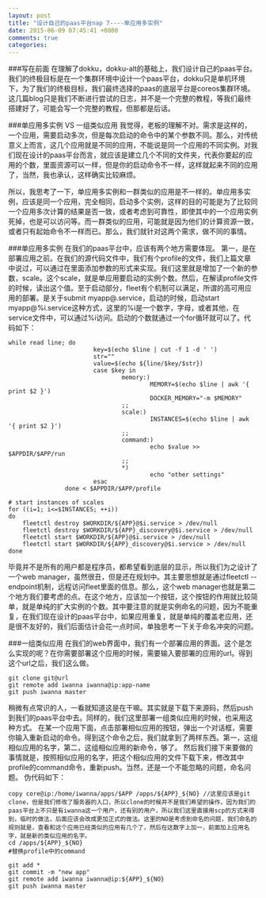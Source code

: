 ```yaml
---
layout: post
title: "设计自己的paas平台nap 7----单应用多实例"
date: 2015-06-09 07:45:41 +0800
comments: true
categories: 
---
```

###写在前面
在理解了dokku，dokku-alt的基础上，我们设计自己的paas平台。我们的终极目标是在一个集群环境中设计一个paas平台，dokku只是单机环境下，为了我们的终极目标，我们最终选择的paas的底层平台是coreos集群环境。这几篇blog只是我们不断进行尝试的日志，并不是一个完整的教程，等我们最终搭建好了，可能会写一个完整的教程，但那都是后话。
<!--more-->

###单应用多实例 VS 一组类似应用
我觉得，老板的理解不对。需求是这样的，一个应用，需要启动多次，但是每次启动的命令中的某个参数不同。那么，对传统意义上而言，这几个应用就是不同的应用，不能说是同一个应用的不同实例。对我们现在设计的paas平台而言，就应该是建立几个不同的文件夹，代表你要起的应用的个数，里面资源可以一样，但是你的启动命令不一样，这样就起来不同的应用了，当然，我也承认，这样确实比较麻烦。

所以，我思考了一下，单应用多实例和一群类似的应用是不一样的。单应用多实例，应该是同一个应用，完全相同，启动多个实例，这样的目的可能是为了比较同一个应用多次计算的结果是否一致，或者考虑到可靠性，即使其中的一个应用实例死掉，也是可以访问等。而一群类似的应用，可能就是因为他们的计算资源一致，或者只有起始命令不一样而已。那么，我们就针对这两个需求，做不同的事情。

###单应用多实例
在我们的paas平台中，应该有两个地方需要体现。
第一，是在部署应用之前。在我们的源代码文件中，我们有个profile的文件，我们上篇文章中说过，可以通过在里面添加参数的形式来实现。我们这里就是增加了一个新的参数，scale。这个scale，就是单应用要启动的实例个数。然后，在解读profile文件的时候，读出这个值。至于启动部分，fleet有个机制可以满足，所谓的高可用应用的部署。是关于submit myapp@.service，启动的时候，启动start myapp@%i.service这种方式，这里的%i是一个数字，字母，或者其他，在service文件中，可以通过%i访问。启动的个数就通过一个for循环就可以了。代码如下：
```
while read line; do
                        key=$(echo $line | cut -f 1 -d ' ')
                        str=""
                        value=$(echo ${line/$key/$str})
                        case $key in
                                memory:)
                                        MEMORY=$(echo $line | awk '{ print $2 }')
                                        DOCKER_MEMORY="-m $MEMORY"
                                ;;
                                scale:)
                                        INSTANCES=$(echo $line | awk '{ print $2 }')
                                ;;
                                command:)
                                        echo $value >> $APPDIR/$APP/run
                                ;;
                                *)
                                        echo "other settings"
                        esac
                done < $APPDIR/$APP/profile

# start instances of scales
for ((i=1; i<=$INSTANCES; ++i))
do
	fleetctl destroy $WORKDIR/${APP}@$i.service > /dev/null
	fleetctl destroy $WORKDIR/${APP}_discovery@$i.service > /dev/null
	fleetctl start $WORKDIR/${APP}@$i.service > /dev/null
	fleetctl start $WORKDIR/${APP}_discovery@$i.service > /dev/null
done
```
毕竟并不是所有的用户都是程序员，都希望看到底层的显示，所以我们为之设计了一个web manager，虽然很丑，但是还在规划中。其主要思想就是通过fleetctl --endpoint机制，远程访问fleet里面的信息。那么，这个web manager也就是第二个地方我们要考虑的点。在这个地方，应该加一个按钮，这个按钮的作用就比较简单，就是单纯的扩大实例的个数。其中要注意的就是实例命名的问题，因为不能重复，在我们现在设计的paas平台中，如果应用重复，就是单纯的覆盖老应用，还是很不友好的，我们后面估计会花一点时间，单独思考一下关于命名冲突的问题。

###一组类似应用
在我们的web界面中，我们有一个部署应用的界面。这个是怎么实现的呢？在你需要部署这个应用的时候，需要输入要部署的应用的url。得到这个url之后，我们这么做。
```
git clone git@url
git remote add iwanna iwanna@ip:app-name
git push iwanna master
```
稍微有点常识的人，一看就知道这是在干嘛。其实就是下载下来源码，然后push到我们的paas平台中去。同样的，我们这里部署一组类似应用的时候，也采用这种方式。
在某一个应用下面，点击部署相似应用的按钮，弹出一个对话框，需要你输入重新启动的命令。得到这个命令之后，我们就拿到了两样东西。第一，这组相似应用的名字，第二，这组相似应用的新命令，够了。
然后我们接下来要做的事情就是，按照相似应用的名字，把这个相似应用的文件下载下来，修改其中profile的command命令，重新push。当然，还是一个不能忽略的问题，命名问题。
伪代码如下：
```
copy core@ip:/home/iwanna/apps/$APP /apps/${APP}_${NO} //这里应该是git clone，但是我们修改了服务器的入口，所以clone的时候并不是我们希望的操作，因为我们的paas平台上不只是有iwanna这一个用户，还有别的用户，所以我们这里直接用scp的方式来得到，临时的做法，后面应该会改成更加正式的做法。这里的NO是考虑到命名的问题，我们命名的规则就是，查看和这个应用已经类似的应用有几个了，然后在这数字上加一，前面加上应用名字，就是新的类似应用的名字。
cd /apps/${APP}_${NO}
#替换profile中的command

git add *
git commit -m "new app"
git remote add iwanna iwanna@ip:${APP}_${NO}
git push iwanna master
```
